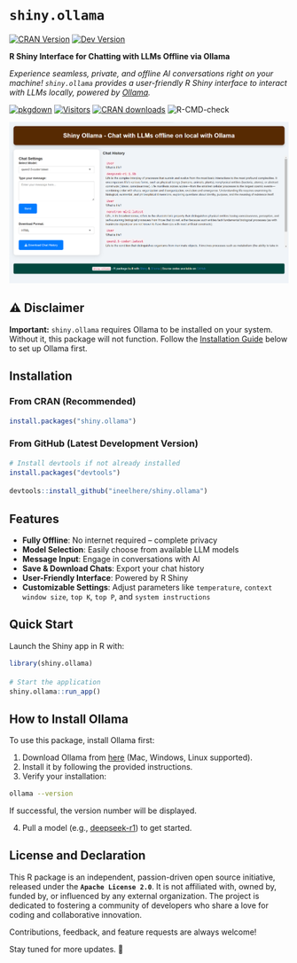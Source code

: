 # `shiny.ollama` 

[![CRAN Version](https://img.shields.io/cran/v/shiny.ollama)](https://cran.r-project.org/package=shiny.ollama)
[![Dev Version](https://img.shields.io/badge/dev-v0.1.1-blue)](https://github.com/ineelhere/shiny.ollama)

**R Shiny Interface for Chatting with LLMs Offline via Ollama**

*Experience seamless, private, and offline AI conversations right on your machine! `shiny.ollama` provides a user-friendly R Shiny interface to interact with LLMs locally, powered by [Ollama](https://ollama.com).*  

[![pkgdown](https://img.shields.io/badge/pkgdown-documentation-red.svg)](https://www.indraneelchakraborty.com/shiny.ollama/)
[![Visitors](https://hits.sh/github.com/ineelhere/shiny.ollama.svg?label=Visitors&style=flat-square)](https://hits.sh/github.com/ineelhere/shiny.ollama/)
[![CRAN downloads](https://cranlogs.r-pkg.org/badges/shiny.ollama)](https://CRAN.R-project.org/package=shiny.ollama)
![R-CMD-check](https://github.com/ineelhere/shiny.ollama/actions/workflows/R-CMD-check.yaml/badge.svg)

![](https://raw.githubusercontent.com/ineelhere/shiny.ollama/refs/heads/main/shiny_ollama_ui.png)

## ⚠️ Disclaimer  
**Important:** `shiny.ollama` requires Ollama to be installed on your system. Without it, this package will not function. Follow the [Installation Guide](#-how-to-install-ollama) below to set up Ollama first.  

##  Installation  
### From CRAN (Recommended)
```r
install.packages("shiny.ollama")
```

### From GitHub (Latest Development Version)
```r
# Install devtools if not already installed
install.packages("devtools")

devtools::install_github("ineelhere/shiny.ollama")
```

##  Features  
-  **Fully Offline**: No internet required – complete privacy
-  **Model Selection**: Easily choose from available LLM models
-  **Message Input**: Engage in conversations with AI
-  **Save & Download Chats**: Export your chat history
-  **User-Friendly Interface**: Powered by R Shiny
-  **Customizable Settings**: Adjust parameters like `temperature`, `context window size`, `top K`, `top P`, and `system instructions`

##  Quick Start  
Launch the Shiny app in R with:
```r
library(shiny.ollama)

# Start the application
shiny.ollama::run_app()
```

##  How to Install Ollama  
To use this package, install Ollama first:  

1.  Download Ollama from [here](https://ollama.com) (Mac, Windows, Linux supported).
2.  Install it by following the provided instructions.
3.  Verify your installation:
   ```sh
   ollama --version
   ```
   If successful, the version number will be displayed.

4.  Pull a model (e.g., [deepseek-r1](https://ollama.com/library/deepseek-r1)) to get started.

## License and Declaration
This R package is an independent, passion-driven open source initiative, released under the **`Apache License 2.0`**. It is not affiliated with, owned by, funded by, or influenced by any external organization. The project is dedicated to fostering a community of developers who share a love for coding and collaborative innovation.

 Contributions, feedback, and feature requests are always welcome! 
 
 Stay tuned for more updates. 🚀
